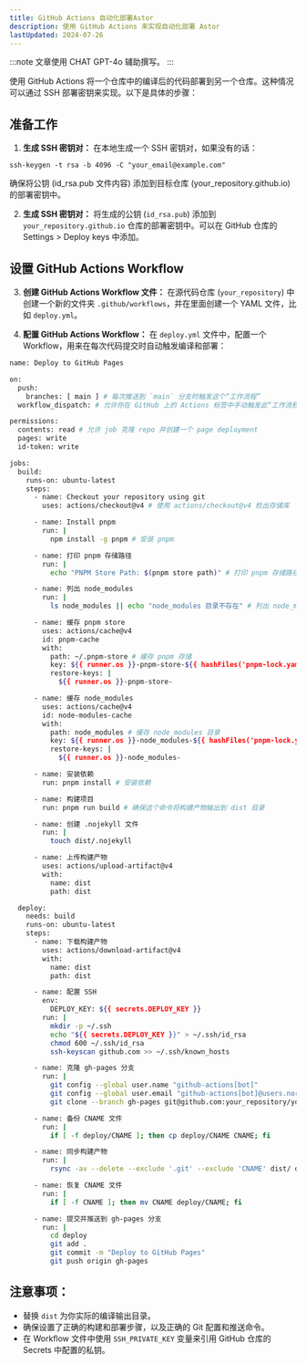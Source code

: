 ```yaml
---
title: GitHub Actions 自动化部署Astor
description: 使用 GitHub Actions 来实现自动化部署 Astor
lastUpdated: 2024-07-26
---
```


:::note
文章使用 CHAT GPT-4o 辅助撰写。
:::

使用 GitHub Actions 将一个仓库中的编译后的代码部署到另一个仓库。这种情况可以通过 SSH 部署密钥来实现。以下是具体的步骤：

## 准备工作

1. **生成 SSH 密钥对：**
在本地生成一个 SSH 密钥对，如果没有的话：

```shell
ssh-keygen -t rsa -b 4096 -C "your_email@example.com"
```

确保将公钥 (id_rsa.pub 文件内容) 添加到目标仓库 (your_repository.github.io) 的部署密钥中。

2. **生成 SSH 密钥对：**
将生成的公钥 (`id_rsa.pub`) 添加到 `your_repository.github.io` 仓库的部署密钥中。可以在 GitHub 仓库的 Settings > Deploy keys 中添加。

## 设置 GitHub Actions Workflow

3. **创建 GitHub Actions Workflow 文件：**
在源代码仓库 (`your_repository`) 中创建一个新的文件夹 `.github/workflows`，并在里面创建一个 YAML 文件，比如 `deploy.yml`。

4. **配置 GitHub Actions Workflow：**
在 `deploy.yml` 文件中，配置一个 Workflow，用来在每次代码提交时自动触发编译和部署：
   
   

```bash
name: Deploy to GitHub Pages

on:
  push:
    branches: [ main ] # 每次推送到 `main` 分支时触发这个“工作流程”
  workflow_dispatch: # 允许你在 GitHub 上的 Actions 标签中手动触发此“工作流程”

permissions:
  contents: read # 允许 job 克隆 repo 并创建一个 page deployment
  pages: write
  id-token: write

jobs:
  build:
    runs-on: ubuntu-latest
    steps:
      - name: Checkout your repository using git
        uses: actions/checkout@v4 # 使用 actions/checkout@v4 检出存储库

      - name: Install pnpm
        run: |
          npm install -g pnpm # 安装 pnpm

      - name: 打印 pnpm 存储路径
        run: |
          echo "PNPM Store Path: $(pnpm store path)" # 打印 pnpm 存储路径

      - name: 列出 node_modules
        run: |
          ls node_modules || echo "node_modules 目录不存在" # 列出 node_modules 目录，如果不存在则打印信息

      - name: 缓存 pnpm store
        uses: actions/cache@v4
        id: pnpm-cache
        with:
          path: ~/.pnpm-store # 缓存 pnpm 存储
          key: ${{ runner.os }}-pnpm-store-${{ hashFiles('pnpm-lock.yaml') }}
          restore-keys: |
            ${{ runner.os }}-pnpm-store-

      - name: 缓存 node_modules
        uses: actions/cache@v4
        id: node-modules-cache
        with:
          path: node_modules # 缓存 node_modules 目录
          key: ${{ runner.os }}-node_modules-${{ hashFiles('pnpm-lock.yaml') }}
          restore-keys: |
            ${{ runner.os }}-node_modules-

      - name: 安装依赖
        run: pnpm install # 安装依赖

      - name: 构建项目
        run: pnpm run build # 确保这个命令将构建产物输出到 dist 目录

      - name: 创建 .nojekyll 文件
        run: |
          touch dist/.nojekyll

      - name: 上传构建产物
        uses: actions/upload-artifact@v4
        with:
          name: dist
          path: dist

  deploy:
    needs: build
    runs-on: ubuntu-latest
    steps:
      - name: 下载构建产物
        uses: actions/download-artifact@v4
        with:
          name: dist
          path: dist

      - name: 配置 SSH
        env:
          DEPLOY_KEY: ${{ secrets.DEPLOY_KEY }}
        run: |
          mkdir -p ~/.ssh
          echo "${{ secrets.DEPLOY_KEY }}" > ~/.ssh/id_rsa
          chmod 600 ~/.ssh/id_rsa
          ssh-keyscan github.com >> ~/.ssh/known_hosts

      - name: 克隆 gh-pages 分支
        run: |
          git config --global user.name "github-actions[bot]"
          git config --global user.email "github-actions[bot]@users.noreply.github.com"
          git clone --branch gh-pages git@github.com:your_repository/your_repository.github.io.git deploy

      - name: 备份 CNAME 文件
        run: |
          if [ -f deploy/CNAME ]; then cp deploy/CNAME CNAME; fi

      - name: 同步构建产物
        run: |
          rsync -av --delete --exclude '.git' --exclude 'CNAME' dist/ deploy/

      - name: 恢复 CNAME 文件
        run: |
          if [ -f CNAME ]; then mv CNAME deploy/CNAME; fi

      - name: 提交并推送到 gh-pages 分支
        run: |
          cd deploy
          git add .
          git commit -m "Deploy to GitHub Pages"
          git push origin gh-pages
```



## 注意事项：

* 替换 `dist` 为你实际的编译输出目录。
* 确保设置了正确的构建和部署步骤，以及正确的 Git 配置和推送命令。
* 在 Workflow 文件中使用 `SSH_PRIVATE_KEY` 变量来引用 GitHub 仓库的 Secrets 中配置的私钥。

